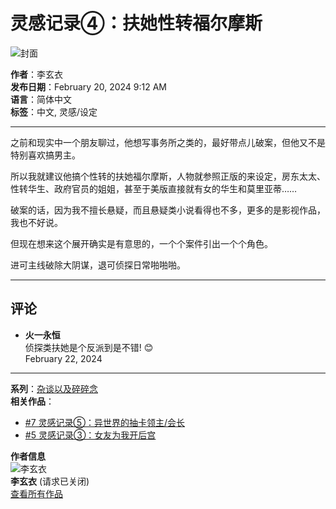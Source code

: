 # 灵感记录④：扶她性转福尔摩斯

![封面](https://i.pximg.net/c/600x600/novel-cover-master/img/2024/01/29/14/57/08/sci11523740_865fa812a19a9f5f7972d0278181121d_master1200.jpg)

**作者**：李玄衣  
**发布日期**：February 20, 2024 9:12 AM  
**语言**：简体中文  
**标签**：中文, 灵感/设定  

---

之前和现实中一个朋友聊过，他想写事务所之类的，最好带点儿破案，但他又不是特别喜欢搞男主。

所以我就建议他搞个性转的扶她福尔摩斯，人物就参照正版的来设定，房东太太、性转华生、政府官员的姐姐，甚至于美版直接就有女的华生和莫里亚蒂……

破案的话，因为我不擅长悬疑，而且悬疑类小说看得也不多，更多的是影视作品，我也不好说。

但现在想来这个展开确实是有意思的，一个个案件引出一个个角色。

进可主线破除大阴谋，退可侦探日常啪啪啪。

---

## 评论

- **火一永恒**  
    侦探类扶她是个反派到是不错! 😊  
    February 22, 2024

---

**系列**：[杂谈以及碎碎念](https://www.pixiv.net/novel/series/11523740)  
**相关作品**：
- [#7 灵感记录⑤：异世界的抽卡领主/会长](https://www.pixiv.net/novel/show.php?id=21626794)
- [#5 灵感记录③：女友为我开后宫](https://www.pixiv.net/novel/show.php?id=21622298)  

**作者信息**  
![李玄衣](https://i.pximg.net/user-profile/img/2023/11/24/11/12/38/25197835_99273c0b5bebff3c85fada3793b6c204_50.jpg)  
**李玄衣** (请求已关闭)  
[查看所有作品](https://www.pixiv.net/en/users/96176776/novels)
